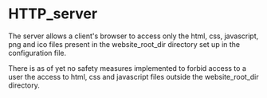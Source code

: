 # HTTP_server

The server allows a client's browser to access only the html, css, javascript, png and ico files present in the website_root_dir directory set up in the configuration file.

There is as of yet no safety measures implemented to forbid access to a user the access to html, css and javascript files outside the website_root_dir directory.